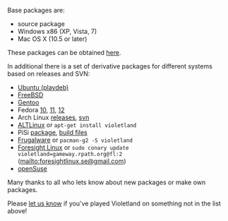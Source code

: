 Base packages are:
  * source package
  * Windows x86 (XP, Vista, 7)
  * Mac OS X (10.5 or later)

These packages can be obtained [here](http://code.google.com/p/violetland/downloads/list).

In additional there is a set of derivative packages for different systems based on releases and SVN:
  * [Ubuntu (playdeb)](http://www.playdeb.net/software/Violetland)
  * [FreeBSD](http://www.freshports.org/games/violetland)
  * [Gentoo](http://packages.gentoo.org/package/games-action/violetland)
  * Fedora [10](http://www.ddt.cs.vsu.ru/dexpl/rpms/fc10/violetland-0.2.4/), [11](http://www.ddt.cs.vsu.ru/dexpl/rpms/fc11/violetland-0.2.4/), [12](http://www.ddt.cs.vsu.ru/dexpl/rpms/fc12/violetland-0.2.4/)
  * Arch Linux [releases](http://aur.archlinux.org/packages.php?ID=31542), [svn](http://aur.archlinux.org/packages.php?ID=31486)
  * [ALTLinux](http://www.sisyphus.ru/en/srpm/Sisyphus/violetland) or `apt-get install violetland`
  * PiSi [package](http://www.playdeb.net/software/Violetland), [build files](http://svn.pardus-linux.org/paketler/P2009-free/violetland)
  * [Frugalware](http://frugalware.org/packages/88904) or `pacman-g2 -S violetland`
  * [Foresight Linux](http://www.rpath.org/repos/gameway/troveInfo?t=violetland) or `sudo conary update violetland=gameway.rpath.org@fl:2` ([mailto:foresightlinux.se@gmail.com](mailto:foresightlinux.se@gmail.com))
  * [openSuse](http://packman.links2linux.org/package/violetland)

Many thanks to all who lets know about new packages or make own packages.

Please [let us know](http://groups.google.com/group/violetland) if you've played Violetland on something not in the list above!